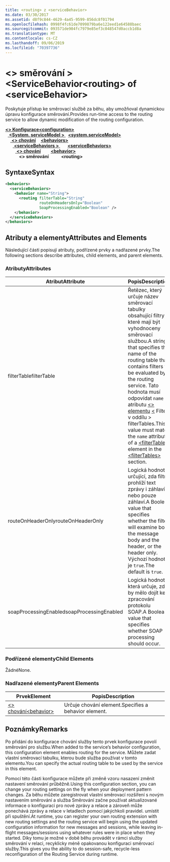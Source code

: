 ```yaml
---
title: <routing> z <serviceBehavior>
ms.date: 03/30/2017
ms.assetid: d8f9c844-4629-4a45-9599-856dc8f01794
ms.openlocfilehash: 0998f4fc61de7099879ba6e122eed1e64588baec
ms.sourcegitcommit: 093571de904fc7979e85ef3c048547d0accb1d8a
ms.translationtype: MT
ms.contentlocale: cs-CZ
ms.lasthandoff: 09/06/2019
ms.locfileid: "70397736"
---
```

# <a name="routing-of-servicebehavior"></a><span data-ttu-id="4fe4b-102">\<> směrování > \<ServiceBehavior</span><span class="sxs-lookup"><span data-stu-id="4fe4b-102">\<routing> of \<serviceBehavior></span></span>
<span data-ttu-id="4fe4b-103">Poskytuje přístup ke směrovací službě za běhu, aby umožňoval dynamickou úpravu konfigurace směrování.</span><span class="sxs-lookup"><span data-stu-id="4fe4b-103">Provides run-time access to the routing service to allow dynamic modification of the routing configuration.</span></span>  
  
<span data-ttu-id="4fe4b-104">[ **\<> Konfigurace**](../configuration-element.md)</span><span class="sxs-lookup"><span data-stu-id="4fe4b-104">[**\<configuration>**](../configuration-element.md)</span></span>\
<span data-ttu-id="4fe4b-105">&nbsp;&nbsp;[ **\<System. serviceModel >** ](system-servicemodel.md)</span><span class="sxs-lookup"><span data-stu-id="4fe4b-105">&nbsp;&nbsp;[**\<system.serviceModel>**](system-servicemodel.md)</span></span>\
<span data-ttu-id="4fe4b-106">&nbsp;&nbsp;&nbsp;&nbsp;[ **\<> chování**](behaviors.md)</span><span class="sxs-lookup"><span data-stu-id="4fe4b-106">&nbsp;&nbsp;&nbsp;&nbsp;[**\<behaviors>**](behaviors.md)</span></span>\
<span data-ttu-id="4fe4b-107">&nbsp;&nbsp;&nbsp;&nbsp;&nbsp;&nbsp;[ **\<serviceBehaviors >** ](servicebehaviors.md)</span><span class="sxs-lookup"><span data-stu-id="4fe4b-107">&nbsp;&nbsp;&nbsp;&nbsp;&nbsp;&nbsp;[**\<serviceBehaviors>**](servicebehaviors.md)</span></span>\
<span data-ttu-id="4fe4b-108">&nbsp;&nbsp;&nbsp;&nbsp;&nbsp;&nbsp;&nbsp;&nbsp;[ **\<> chování**](behavior-of-servicebehaviors.md)</span><span class="sxs-lookup"><span data-stu-id="4fe4b-108">&nbsp;&nbsp;&nbsp;&nbsp;&nbsp;&nbsp;&nbsp;&nbsp;[**\<behavior>**](behavior-of-servicebehaviors.md)</span></span>\
<span data-ttu-id="4fe4b-109">&nbsp;&nbsp;&nbsp;&nbsp;&nbsp;&nbsp;&nbsp;&nbsp;&nbsp;&nbsp; **\<> směrování**</span><span class="sxs-lookup"><span data-stu-id="4fe4b-109">&nbsp;&nbsp;&nbsp;&nbsp;&nbsp;&nbsp;&nbsp;&nbsp;&nbsp;&nbsp;**\<routing>**</span></span>  
  
## <a name="syntax"></a><span data-ttu-id="4fe4b-110">Syntaxe</span><span class="sxs-lookup"><span data-stu-id="4fe4b-110">Syntax</span></span>  
  
```xml  
<behaviors>
  <serviceBehaviors>
    <behavior name="String">
      <routing filterTable="String"
               routeOnHeadersOnly="Boolean"
               SoapProcessingEnabled="Boolean" />
    </behavior>
  </serviceBehaviors>
</behaviors>
```  
  
## <a name="attributes-and-elements"></a><span data-ttu-id="4fe4b-111">Atributy a elementy</span><span class="sxs-lookup"><span data-stu-id="4fe4b-111">Attributes and Elements</span></span>  
 <span data-ttu-id="4fe4b-112">Následující části popisují atributy, podřízené prvky a nadřazené prvky.</span><span class="sxs-lookup"><span data-stu-id="4fe4b-112">The following sections describe attributes, child elements, and parent elements.</span></span>  
  
### <a name="attributes"></a><span data-ttu-id="4fe4b-113">Atributy</span><span class="sxs-lookup"><span data-stu-id="4fe4b-113">Attributes</span></span>  
  
|<span data-ttu-id="4fe4b-114">Atribut</span><span class="sxs-lookup"><span data-stu-id="4fe4b-114">Attribute</span></span>|<span data-ttu-id="4fe4b-115">Popis</span><span class="sxs-lookup"><span data-stu-id="4fe4b-115">Description</span></span>|  
|---------------|-----------------|  
|<span data-ttu-id="4fe4b-116">filterTable</span><span class="sxs-lookup"><span data-stu-id="4fe4b-116">filterTable</span></span>|<span data-ttu-id="4fe4b-117">Řetězec, který určuje název směrovací tabulky obsahující filtry, které mají být vyhodnoceny směrovací službou.</span><span class="sxs-lookup"><span data-stu-id="4fe4b-117">A string that specifies the name of the routing table that contains filters to be evaluated by the routing service.</span></span> <span data-ttu-id="4fe4b-118">Tato hodnota musí odpovídat `name` atributu [ \<> elementu](filtertable.md) [ \<](filtertables.md) Filter v oddílu > filterTables.</span><span class="sxs-lookup"><span data-stu-id="4fe4b-118">This value must match the `name` attribute of a [\<filterTable>](filtertable.md) element in the [\<filterTables>](filtertables.md) section.</span></span>|  
|<span data-ttu-id="4fe4b-119">routeOnHeaderOnly</span><span class="sxs-lookup"><span data-stu-id="4fe4b-119">routeOnHeaderOnly</span></span>|<span data-ttu-id="4fe4b-120">Logická hodnota určující, zda filtr prohlíží text zprávy i záhlaví, nebo pouze záhlaví.</span><span class="sxs-lookup"><span data-stu-id="4fe4b-120">A Boolean value that specifies whether the filter will examine both the message body and the header, or the header only.</span></span> <span data-ttu-id="4fe4b-121">Výchozí hodnota je `true`.</span><span class="sxs-lookup"><span data-stu-id="4fe4b-121">The default is `true`.</span></span>|  
|<span data-ttu-id="4fe4b-122">soapProcessingEnabled</span><span class="sxs-lookup"><span data-stu-id="4fe4b-122">soapProcessingEnabled</span></span>|<span data-ttu-id="4fe4b-123">Logická hodnota, která určuje, zda by mělo dojít ke zpracování protokolu SOAP.</span><span class="sxs-lookup"><span data-stu-id="4fe4b-123">A Boolean value that specifies whether SOAP processing should occur.</span></span>|  
  
### <a name="child-elements"></a><span data-ttu-id="4fe4b-124">Podřízené elementy</span><span class="sxs-lookup"><span data-stu-id="4fe4b-124">Child Elements</span></span>  
 <span data-ttu-id="4fe4b-125">Žádné</span><span class="sxs-lookup"><span data-stu-id="4fe4b-125">None.</span></span>  
  
### <a name="parent-elements"></a><span data-ttu-id="4fe4b-126">Nadřazené elementy</span><span class="sxs-lookup"><span data-stu-id="4fe4b-126">Parent Elements</span></span>  
  
|<span data-ttu-id="4fe4b-127">Prvek</span><span class="sxs-lookup"><span data-stu-id="4fe4b-127">Element</span></span>|<span data-ttu-id="4fe4b-128">Popis</span><span class="sxs-lookup"><span data-stu-id="4fe4b-128">Description</span></span>|  
|-------------|-----------------|  
|[<span data-ttu-id="4fe4b-129">\<> chování</span><span class="sxs-lookup"><span data-stu-id="4fe4b-129">\<behavior></span></span>](behavior-of-endpointbehaviors.md)|<span data-ttu-id="4fe4b-130">Určuje chování element.</span><span class="sxs-lookup"><span data-stu-id="4fe4b-130">Specifies a behavior element.</span></span>|  
  
## <a name="remarks"></a><span data-ttu-id="4fe4b-131">Poznámky</span><span class="sxs-lookup"><span data-stu-id="4fe4b-131">Remarks</span></span>  
 <span data-ttu-id="4fe4b-132">Po přidání do konfigurace chování služby tento prvek konfigurace povolí směrování pro službu.</span><span class="sxs-lookup"><span data-stu-id="4fe4b-132">When added to the service’s behavior configuration, this configuration element enables routing for the service.</span></span> <span data-ttu-id="4fe4b-133">Můžete zadat vlastní směrovací tabulku, kterou bude služba používat v tomto elementu.</span><span class="sxs-lookup"><span data-stu-id="4fe4b-133">You can specify the actual routing table to be used by the service in this element.</span></span>  
  
 <span data-ttu-id="4fe4b-134">Pomocí této části konfigurace můžete při změně vzoru nasazení změnit nastavení směrování průběžně.</span><span class="sxs-lookup"><span data-stu-id="4fe4b-134">Using this configuration section, you can change your routing settings on the fly when your deployment pattern changes.</span></span> <span data-ttu-id="4fe4b-135">Za běhu můžete zaregistrovat vlastní směrovací rozšíření s novým nastavením směrování a služba Směrování začne používat aktualizované informace o konfiguraci pro nové zprávy a relace a zároveň může ponechává zprávy a relace v letadlech pomocí jakýchkoli pravidel. umístit při spuštění.</span><span class="sxs-lookup"><span data-stu-id="4fe4b-135">At runtime, you can register your own routing extension with new routing settings and the routing service will begin using the updated configuration information for new messages and sessions, while leaving in-flight messages/sessions using whatever rules were in place when they started.</span></span>  <span data-ttu-id="4fe4b-136">Díky tomu je možné v době běhu provádět v rámci služby směrování v relaci, recyklicky méně opakovanou konfiguraci směrovací služby.</span><span class="sxs-lookup"><span data-stu-id="4fe4b-136">This gives you the ability to do session-safe, recycle-less reconfiguration of the Routing Service during runtime.</span></span>  
